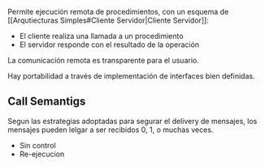 Permite ejecución remota de procedimientos, con un esquema de [[Arqutiecturas Simples#Cliente Servidor|Cliente Servidor]]:

- El cliente realiza una llamada a un procedimiento
- El servidor responde con el resultado de la operación

La comunicación remota es transparente para el usuario.

Hay portabilidad a través de implementación de interfaces bien definidas.

## Call Semantigs

Segun las estrategias adoptadas para segurar el delivery de mensajes, los mensajes pueden lelgar a ser recibidos 0, 1, o muchas veces.
- Sin control
- Re-ejecucion 
